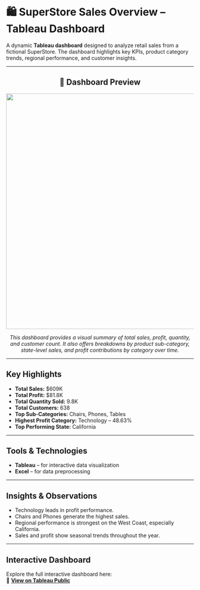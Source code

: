 # 🛍️ SuperStore Sales Overview – Tableau Dashboard

A dynamic **Tableau dashboard** designed to analyze retail sales from a fictional SuperStore. The dashboard highlights key KPIs, product category trends, regional performance, and customer insights.

---

<h2 align="center">📸 Dashboard Preview</h2>

<p align="center">
<img width="1366" height="633" alt="SuperStore Dashboard" src="https://github.com/USER-NAME/REPO-NAME/raw/main/sales.png" />
</p>

<p align="center"><i>
This dashboard provides a visual summary of total sales, profit, quantity, and customer count. It also offers breakdowns by product sub-category, state-level sales, and profit contributions by category over time.
</i></p>

---

##  Key Highlights

- **Total Sales:** $609K  
- **Total Profit:** $81.8K  
- **Total Quantity Sold:** 9.8K  
- **Total Customers:** 638  
- **Top Sub-Categories:** Chairs, Phones, Tables  
- **Highest Profit Category:** Technology – 48.63%  
- **Top Performing State:** California  

---

##  Tools & Technologies

- **Tableau** – for interactive data visualization  
- **Excel** – for data preprocessing  

---

##  Insights & Observations

- Technology leads in profit performance.
- Chairs and Phones generate the highest sales.
- Regional performance is strongest on the West Coast, especially California.
- Sales and profit show seasonal trends throughout the year.

---

##  Interactive Dashboard

Explore the full interactive dashboard here:  
🔗 **[View on Tableau Public](https://public.tableau.com/views/YOUR-DASHBOARD-LINK)**


